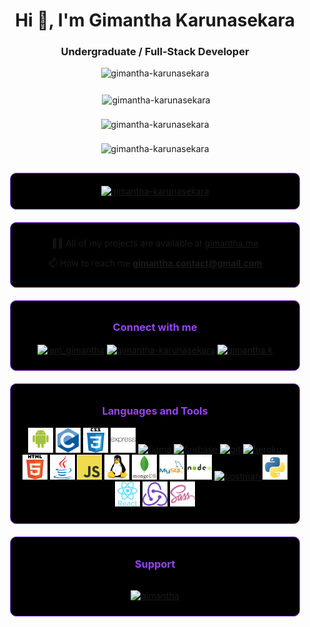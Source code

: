 <h1 align="center">Hi 👋, I'm Gimantha Karunasekara</h1>
<h3 align="center">Undergraduate / Full-Stack Developer</h3>

<p align="center"> <img src="https://komarev.com/ghpvc/?username=gimantha-karunasekara&label=Profile%20views&color=57aeff&style=flat" alt="gimantha-karunasekara" /> </p>

<div style="display:flex; flex-direction:column; align-items:center; ">

<p style="margin:10px">&nbsp;<img align="center" src="https://github-readme-stats.vercel.app/api?username=gimantha-karunasekara&show_icons=true&locale=en&theme=midnight-purple" alt="gimantha-karunasekara" /></p>

<p style="margin:10px"><img align="center" src="https://github-readme-streak-stats.herokuapp.com/?user=gimantha-karunasekara&theme=midnight-purple" alt="gimantha-karunasekara" /></p>

<p style="margin:10px"><img align="center" src="https://github-readme-stats.vercel.app/api/top-langs?username=gimantha-karunasekara&show_icons=true&locale=en&layout=compact&theme=midnight-purple" alt="gimantha-karunasekara" /></p>

</div>

<p align="center" style="background: #000; border: 1px solid #9745f5; border-radius: 10px; padding: 20px; margin: 20px"> <a href="https://github.com/ryo-ma/github-profile-trophy"><img src="https://github-profile-trophy.vercel.app/?username=gimantha-karunasekara" alt="gimantha-karunasekara" /></a> </p>

<div style="text-align:center;background: #000; color:fff; border: 1px solid #9745f5; border-radius: 10px; padding: 10px; margin: 20px">

👨‍💻 All of my projects are available at [gimantha.me](gimantha.me)

📫 How to reach me **gimantha.contact@gmail.com**
</div>

<div style="background: #000; color:#9745f5; border: 1px solid #9745f5; border-radius: 10px; padding: 10px; margin: 20px">
<h3 align="center"><b>Connect with me</b></h3>
<p align="center">
<a href="https://twitter.com/iam_gimantha" target="blank"><img align="center" src="https://raw.githubusercontent.com/codemaker2015/github-profile-readme-generator/master/src/images/icons/Social/twitter.svg" alt="iam_gimantha" height="30" width="40" /></a>
<a href="https://linkedin.com/in/gimantha-karunasekara" target="blank"><img align="center" src="https://raw.githubusercontent.com/codemaker2015/github-profile-readme-generator/master/src/images/icons/Social/linked-in-alt.svg" alt="gimantha-karunasekara" height="30" width="40" /></a>
<a href="https://instagram.com/gimantha.k" target="blank"><img align="center" src="https://raw.githubusercontent.com/codemaker2015/github-profile-readme-generator/master/src/images/icons/Social/instagram.svg" alt="gimantha.k" height="30" width="40" /></a>
</p>
</div>

<div style="background: #000; color: #9745f5; border: 1px solid #9745f5; border-radius: 10px; padding: 10px; margin: 20px">
<h3 align="center"><b>Languages and Tools</b></h3>
<p align="center"> <a href="https://developer.android.com" target="_blank" rel="noreferrer"> <img src="https://raw.githubusercontent.com/devicons/devicon/master/icons/android/android-original-wordmark.svg" alt="android" width="40" height="40"/> </a> <a href="https://www.cprogramming.com/" target="_blank" rel="noreferrer"> <img src="https://raw.githubusercontent.com/devicons/devicon/master/icons/c/c-original.svg" alt="c" width="40" height="40"/> </a> <a href="https://www.w3schools.com/css/" target="_blank" rel="noreferrer"> <img src="https://raw.githubusercontent.com/devicons/devicon/master/icons/css3/css3-original-wordmark.svg" alt="css3" width="40" height="40"/> </a> <a href="https://expressjs.com" target="_blank" rel="noreferrer"> <img src="https://raw.githubusercontent.com/devicons/devicon/master/icons/express/express-original-wordmark.svg" alt="express" width="40" height="40"/> </a> <a href="https://www.figma.com/" target="_blank" rel="noreferrer"> <img src="https://www.vectorlogo.zone/logos/figma/figma-icon.svg" alt="figma" width="40" height="40"/> </a> <a href="https://firebase.google.com/" target="_blank" rel="noreferrer"> <img src="https://www.vectorlogo.zone/logos/firebase/firebase-icon.svg" alt="firebase" width="40" height="40"/> </a> <a href="https://git-scm.com/" target="_blank" rel="noreferrer"> <img src="https://www.vectorlogo.zone/logos/git-scm/git-scm-icon.svg" alt="git" width="40" height="40"/> </a> <a href="https://heroku.com" target="_blank" rel="noreferrer"> <img src="https://www.vectorlogo.zone/logos/heroku/heroku-icon.svg" alt="heroku" width="40" height="40"/> </a> <a href="https://www.w3.org/html/" target="_blank" rel="noreferrer"> <img src="https://raw.githubusercontent.com/devicons/devicon/master/icons/html5/html5-original-wordmark.svg" alt="html5" width="40" height="40"/> </a> <a href="https://www.java.com" target="_blank" rel="noreferrer"> <img src="https://raw.githubusercontent.com/devicons/devicon/master/icons/java/java-original.svg" alt="java" width="40" height="40"/> </a> <a href="https://developer.mozilla.org/en-US/docs/Web/JavaScript" target="_blank" rel="noreferrer"> <img src="https://raw.githubusercontent.com/devicons/devicon/master/icons/javascript/javascript-original.svg" alt="javascript" width="40" height="40"/> </a> <a href="https://www.linux.org/" target="_blank" rel="noreferrer"> <img src="https://raw.githubusercontent.com/devicons/devicon/master/icons/linux/linux-original.svg" alt="linux" width="40" height="40"/> </a> <a href="https://www.mongodb.com/" target="_blank" rel="noreferrer"> <img src="https://raw.githubusercontent.com/devicons/devicon/master/icons/mongodb/mongodb-original-wordmark.svg" alt="mongodb" width="40" height="40"/> </a> <a href="https://www.mysql.com/" target="_blank" rel="noreferrer"> <img src="https://raw.githubusercontent.com/devicons/devicon/master/icons/mysql/mysql-original-wordmark.svg" alt="mysql" width="40" height="40"/> </a> <a href="https://nodejs.org" target="_blank" rel="noreferrer"> <img src="https://raw.githubusercontent.com/devicons/devicon/master/icons/nodejs/nodejs-original-wordmark.svg" alt="nodejs" width="40" height="40"/> </a> <a href="https://postman.com" target="_blank" rel="noreferrer"> <img src="https://www.vectorlogo.zone/logos/getpostman/getpostman-icon.svg" alt="postman" width="40" height="40"/> </a> <a href="https://www.python.org" target="_blank" rel="noreferrer"> <img src="https://raw.githubusercontent.com/devicons/devicon/master/icons/python/python-original.svg" alt="python" width="40" height="40"/> </a> <a href="https://reactjs.org/" target="_blank" rel="noreferrer"> <img src="https://raw.githubusercontent.com/devicons/devicon/master/icons/react/react-original-wordmark.svg" alt="react" width="40" height="40"/> </a> <a href="https://redux.js.org" target="_blank" rel="noreferrer"> <img src="https://raw.githubusercontent.com/devicons/devicon/master/icons/redux/redux-original.svg" alt="redux" width="40" height="40"/> </a> <a href="https://sass-lang.com" target="_blank" rel="noreferrer"> <img src="https://raw.githubusercontent.com/devicons/devicon/master/icons/sass/sass-original.svg" alt="sass" width="40" height="40"/> </a> </p>
</div>

<div style="display:flex; flex-direction: column; align-items:center; background: #000; color: #9745f5; border: 1px solid #9745f5; border-radius: 10px; padding: 10px; margin: 20px">
<h3 align="center"><b>Support</b></h3>
<p><a href="https://www.buymeacoffee.com/gimantha"> <img align="center" src="https://cdn.buymeacoffee.com/buttons/v2/default-yellow.png" height="50" width="210" alt="gimantha" /></a></p>
</div>

